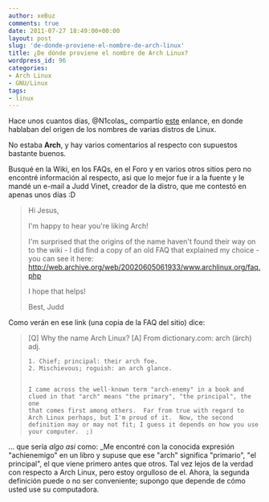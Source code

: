 ```yaml
---
author: xeBuz
comments: true
date: 2011-07-27 18:49:00+00:00
layout: post
slug: 'de-donde-proviene-el-nombre-de-arch-linux'
title: ¿De dónde proviene el nombre de Arch Linux?
wordpress_id: 96
categories:
- Arch Linux
- GNU/Linux
tags:
- linux
---
```


Hace unos cuantos días, @N1colas_ compartío [este](http://usemoslinux.blogspot.com/2011/07/de-donde-provienen-los-nombres-de-las.html) enlance, en donde hablaban del origen de los nombres de varias distros de Linux.

No estaba **Arch**, y hay varios comentarios al respecto con supuestos bastante buenos. 

Busqué en la Wiki, en los FAQs, en el Foro y en varios otros sitios pero no encontré información al respecto, asi que lo mejor fue ir a la fuente y le mandé un e-mail a Judd Vinet, creador de la distro, que me contestó en apenas unos días :D




>Hi Jesus,
>
>I'm happy to hear you're liking Arch!
>
>I'm surprised that the origins of the name haven't found their way on to the wiki - I did find a copy of an old FAQ that explained my choice - you can see it here:  http://web.archive.org/web/20020605061933/www.archlinux.org/faq.php
>
>I hope that helps!
>
>Best,
>Judd



Como verán en ese link (una copia de la FAQ del sitio) dice:


> [Q]  Why the name Arch Linux?
> [A]  From dictionary.com:
>     arch (ärch)
>     adj.
>
>     1. Chief; principal: their arch foe.
>     2. Mischievous; roguish: an arch glance.
>
>
>     I came across the well-known term "arch-enemy" in a book and
>     clued in that "arch" means "the primary", "the principal", the one
>     that comes first among others.  Far from true with regard to
>     Arch Linux perhaps, but I'm proud of it.  Now, the second
>     definition may or may not fit; I guess it depends on how you use
>     your computer.  ;)



... que sería _algo asi_ como:
_Me encontré con la conocida expresión "achienemigo" en un libro y supuse que ese "arch" significa "primario", "el principal", el que viene primero antes que otros.
Tal vez lejos de la verdad con respecto a Arch Linux, pero estoy orgulloso de el. Ahora, la segunda definición puede o no ser conveniente; supongo que depende de cómo usted use su computadora.



